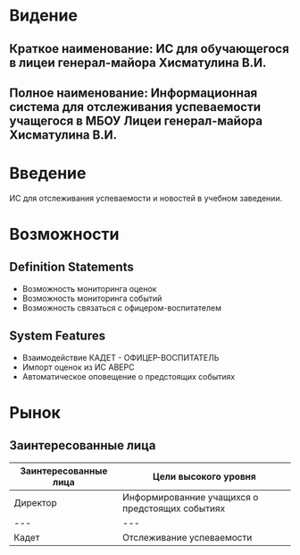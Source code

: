 # Видение
## Краткое наименование: ИС для обучающегося в лицеи генерал-майора Хисматулина В.И.

## Полное наименование: Информационная система для отслеживания успеваемости учащегося в МБОУ Лицеи генерал-майора Хисматулина В.И.

# Введение

ИС для отслеживания успеваемости и новостей в учебном заведении.

# Возможности

## Definition Statements

* Возможность мониторинга оценок
* Возможность мониторинга событий
* Возможность связаться с офицером-воспитателем
## System Features

* Взаимодействие КАДЕТ - ОФИЦЕР-ВОСПИТАТЕЛЬ
* Импорт оценок из ИС АВЕРС
* Автоматическое оповещение о предстоящих событиях
# Рынок




## Заинтересованные лица
|Заинтересованные лица|Цели высокого уровня|
|---|---|
|Директор|Информированние учащихся о предстоящих событиях|
|---|---|
|Кадет|Отслеживание успеваемости|
